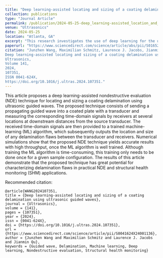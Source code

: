 ```yaml
---
title: "Deep learning-assisted locating and sizing of a coating delamination using ultrasonic guided waves"
collection: publications
type: "Journal Article"
permalink: /publication/2024-05-25-deep_learning-assisted_location_and_sizing
venue: "Ultrasonics"
date: 2024-05-25
location: "Atlanta, GA"
excerpt: "This research investigates the use of deep learning for the use in a delamination evaluation technique by using guided wave time-space images."
paperurl: "https://www.sciencedirect.com/science/article/abs/pii/S0165212523000239"
citation: "Junzhen Wang, Maximilian Schmitz, Laurence J. Jacobs, Jianmin Qu,
Deep learning-assisted locating and sizing of a coating delamination using ultrasonic guided waves,
Ultrasonics,
Volume 141,
2024,
107351,
ISSN 0041-624X,
https://doi.org/10.1016/j.ultras.2024.107351."
---
```


This article proposes a deep learning-assisted nondestructive evaluation (NDE) technique for locating and sizing a coating delamination using ultrasonic guided waves. The proposed technique consists of sending a propagating guided wave into a coated plate with a transducer and measuring the corresponding time-domain signals by receivers at several locations at downstream distances from the source transducer. The received time-domain signals are then provided to a trained machine-learning (ML) algorithm, which subsequently outputs the location and size of any delamination flaws between the transducer and receivers. Numerical simulations show that the proposed NDE technique yields accurate results with high throughput, once the ML algorithm is well trained. Although training the ML algorithm is time-consuming, this training only needs to be done once for a given sample configuration. The results of this article demonstrate that the proposed technique has great potential for characterizing delamination flaws in practical NDE and structural health monitoring (SHM) applications.

<!--
[Download preprint here](https://github.com/sjmxschm/sjmxschm.github.io/raw/master/files/Machine_Learning_Inv_Max_Schmitz_Paper_Preprint_online.pdf)
-->

Recommended citation: 

```
@article{WANG2024107351,
title = {Deep learning-assisted locating and sizing of a coating delamination using ultrasonic guided waves},
journal = {Ultrasonics},
volume = {141},
pages = {107351},
year = {2024},
issn = {0041-624X},
doi = {https://doi.org/10.1016/j.ultras.2024.107351},
url = {https://www.sciencedirect.com/science/article/pii/S0041624X24001136},
author = {Junzhen Wang and Maximilian Schmitz and Laurence J. Jacobs and Jianmin Qu},
keywords = {Guided wave, Delamination, Machine learning, Deep learning, Nondestructive evaluation, Structural health monitoring}
```